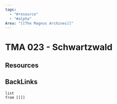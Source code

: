 ```yaml
---
tags:
  - "#resource"
  - "#alpha"
Area: "[[The Magnus Archives]]"
---
```


# TMA 023 - Schwartzwald


## Resources


## BackLinks

```dataview
list
from [[]]
```

